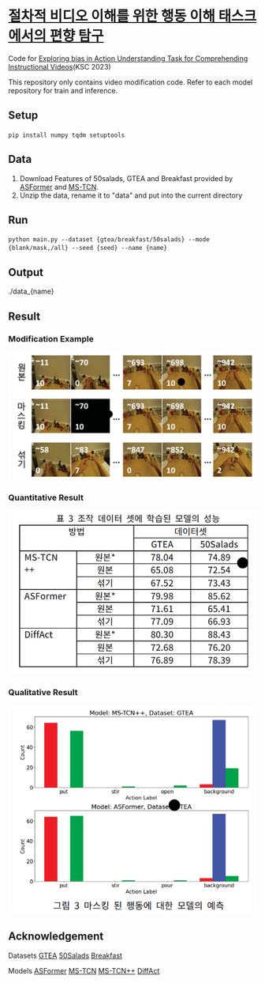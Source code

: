 # [절차적 비디오 이해를 위한 행동 이해 태스크에서의 편향 탐구](https://www.dbpia.co.kr/journal/articleDetail?nodeId=NODE11705159)
Code for [Exploring bias in Action Understanding Task for Comprehending Instructional Videos](https://www.dbpia.co.kr/journal/articleDetail?nodeId=NODE11705159)(KSC 2023)

This repository only contains video modification code. Refer to each model repository for train and inference.

## Setup
`pip install numpy tqdm setuptools`

## Data
1. Download Features of 50salads, GTEA and Breakfast provided by [ASFormer](https://github.com/ChinaYi/ASFormer) and [MS-TCN](https://github.com/yabufarha/ms-tcn).
2. Unzip the data, rename it to "data" and put into the current directory

## Run
`python main.py --dataset {gtea/breakfast/50salads} --mode {blank/mask,/all} --seed {seed} --name {name}`

## Output
./data_{name}

## Result
### Modification Example
![Modification](images/modification.png)
### Quantitative Result
![Quantitative](images/quantitative.png)
### Qualitative Result
![Qualitative](images/qualitative.png)

## Acknowledgement
Datasets
[GTEA]([https://github.com/go-gitea/gitea](https://cbs.ic.gatech.edu/fpv/))
[50Salads](https://cvip.computing.dundee.ac.uk/datasets/foodpreparation/50salads/)
[Breakfast](https://serre-lab.clps.brown.edu/resource/breakfast-actions-dataset/)

Models
[ASFormer](https://github.com/ChinaYi/ASFormer)
[MS-TCN](https://github.com/yabufarha/ms-tcn)
[MS-TCN++](https://github.com/sj-li/MS-TCN2)
[DiffAct](https://github.com/Finspire13/DiffAct)
